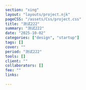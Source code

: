 ```yaml
---
section: "xing"
layout: "layouts/project.njk"
pageCSS: "/assets/Css/project.css"
title: "测试222"
summary: "测试222"
date: "2025-10-02"
categories: ["design", "startup"]
tags: []
cover: ""
period: "测试222"
tools: []
client: ""
collaborators: []
fee: ""
links:
  
---
```

